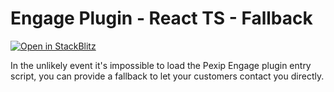 # Engage Plugin - React TS - Fallback

[![Open in StackBlitz](https://developer.stackblitz.com/img/open_in_stackblitz.svg)](https://stackblitz.com/fork/github/skedify/plugin-examples/tree/main/react-ts/fallback?file=src%2FApp.tsx)

In the unlikely event it's impossible to load the Pexip Engage plugin entry script, you can provide a fallback to let your customers contact you directly.
